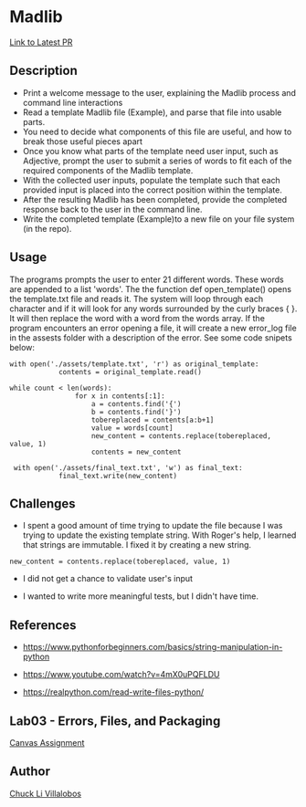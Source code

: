 # Madlib

[Link to Latest PR](https://github.com/ticochuck/madlib-cli/pull/1)

## Description
- Print a welcome message to the user, explaining the Madlib process and command line interactions
- Read a template Madlib file (Example), and parse that file into usable parts.
- You need to decide what components of this file are useful, and how to break those useful pieces apart
- Once you know what parts of the template need user input, such as Adjective, prompt the user to submit a series of words to fit each of the required components of the Madlib template.
- With the collected user inputs, populate the template such that each provided input is placed into the correct position within the template.
- After the resulting Madlib has been completed, provide the completed response back to the user in the command line.
- Write the completed template (Example)to a new file on your file system (in the repo).

## Usage

The programs prompts the user to enter 21 different words. These words are appended to a list 'words'. The the function def open_template() opens the template.txt file and reads it. The system will loop through each character and if it will look for any words surrounded by the curly braces { }. It will then replace the word with a word from the words array. 
If the program encounters an error opening a file, it will create a new error_log file in the assests folder with a description of the error. 
See some code snipets below:

```
with open('./assets/template.txt', 'r') as original_template:
            contents = original_template.read()
```

```
while count < len(words):
                for x in contents[:1]:
                    a = contents.find('{')
                    b = contents.find('}') 
                    tobereplaced = contents[a:b+1]
                    value = words[count]
                    new_content = contents.replace(tobereplaced, value, 1)
                    contents = new_content
```

```
 with open('./assets/final_text.txt', 'w') as final_text:
            final_text.write(new_content)
```

## Challenges

- I spent a good amount of time trying to update the file because I was trying to update the existing template string. With Roger's help, I learned that strings are immutable. I fixed it by creating a new string. 
```
new_content = contents.replace(tobereplaced, value, 1)
```

- I did not get a chance to validate user's input

- I wanted to write more meaningful tests, but I didn't have time.


## References

- https://www.pythonforbeginners.com/basics/string-manipulation-in-python

- https://www.youtube.com/watch?v=4mX0uPQFLDU

- https://realpython.com/read-write-files-python/


## Lab03 - Errors, Files, and Packaging

[Canvas Assignment](https://canvas.instructure.com/courses/2045906/assignments/15160026)

## Author

[Chuck Li Villalobos](https://github.com/ticochuck)
